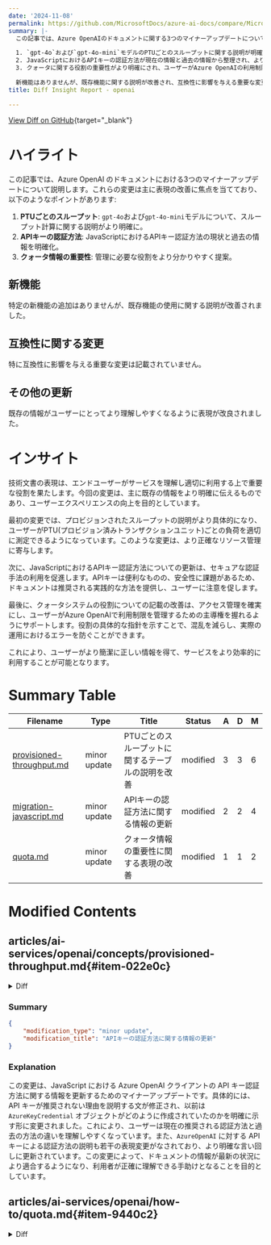 ```yaml
---
date: '2024-11-08'
permalink: https://github.com/MicrosoftDocs/azure-ai-docs/compare/MicrosoftDocs:8be6320...MicrosoftDocs:6e04dd6
summary: |-
  この記事では、Azure OpenAIのドキュメントに関する3つのマイナーアップデートについて簡単に説明します。これらの変更は主に表現の改善を目的としており、具体的には次のポイントが含まれています。

  1. `gpt-4o`および`gpt-4o-mini`モデルのPTUごとのスループットに関する説明が明確にされました。
  2. JavaScriptにおけるAPIキーの認証方法が現在の情報と過去の情報から整理され、より理解しやすくなりました。
  3. クォータに関する役割の重要性がより明確にされ、ユーザーがAzure OpenAIの利用制限を適切に管理できるよう支援されています。

  新機能はありませんが、既存機能に関する説明が改善され、互換性に影響を与える重要な変更もありません。全体として、ユーザーがサービスを理解しやすくするための表現の見直しが行われており、エンドユーザーの体験向上を目指しています。
title: Diff Insight Report - openai

---
```


[View Diff on GitHub](https://github.com/MicrosoftDocs/azure-ai-docs/compare/MicrosoftDocs:8be6320...MicrosoftDocs:6e04dd6){target="_blank"}

# ハイライト

この記事では、Azure OpenAI のドキュメントにおける3つのマイナーアップデートについて説明します。これらの変更は主に表現の改善に焦点を当てており、以下のようなポイントがあります:

1. **PTUごとのスループット**: `gpt-4o`および`gpt-4o-mini`モデルについて、スループット計算に関する説明がより明確に。
2. **APIキーの認証方法**: JavaScriptにおけるAPIキー認証方法の現状と過去の情報を明確化。
3. **クォータ情報の重要性**: 管理に必要な役割をより分かりやすく提案。

## 新機能

特定の新機能の追加はありませんが、既存機能の使用に関する説明が改善されました。

## 互換性に関する変更

特に互換性に影響を与える重要な変更は記載されていません。

## その他の更新

既存の情報がユーザーにとってより理解しやすくなるように表現が改良されました。

# インサイト

技術文書の表現は、エンドユーザーがサービスを理解し適切に利用する上で重要な役割を果たします。今回の変更は、主に既存の情報をより明確に伝えるものであり、ユーザーエクスペリエンスの向上を目的としています。

最初の変更では、プロビジョンされたスループットの説明がより具体的になり、ユーザーがPTU(プロビジョン済みトランザクションユニット)ごとの負荷を適切に測定できるようになっています。このような変更は、より正確なリソース管理に寄与します。

次に、JavaScriptにおけるAPIキー認証方法についての更新は、セキュアな認証手法の利用を促進します。APIキーは便利なものの、安全性に課題があるため、ドキュメントは推奨される実践的な方法を提供し、ユーザーに注意を促します。

最後に、クォータシステムの役割についての記載の改善は、アクセス管理を確実にし、ユーザーがAzure OpenAIで利用制限を管理するための主導権を握れるようにサポートします。役割の具体的な指針を示すことで、混乱を減らし、実際の運用におけるエラーを防ぐことができます。

これにより、ユーザーがより簡潔に正しい情報を得て、サービスをより効率的に利用することが可能となります。

# Summary Table
|  Filename  | Type |    Title    | Status | A  | D  | M  |
|------------|------|-------------|--------|----|----|----|
| [provisioned-throughput.md](#item-022e0c) | minor update | PTUごとのスループットに関するテーブルの説明を改善 | modified | 3 | 3 | 6 | 
| [migration-javascript.md](#item-19dac7) | minor update | APIキーの認証方法に関する情報の更新 | modified | 2 | 2 | 4 | 
| [quota.md](#item-9440c2) | minor update | クォータ情報の重要性に関する表現の改善 | modified | 1 | 1 | 2 | 


# Modified Contents
## articles/ai-services/openai/concepts/provisioned-throughput.md{#item-022e0c}

<details>
<summary>Diff</summary>
````diff
@@ -41,13 +41,13 @@ An Azure OpenAI Deployment is a unit of management for a specific OpenAI Model.
 ## How much throughput per PTU you get for each model
 The amount of throughput (tokens per minute or TPM) a deployment gets per PTU is a function of the input and output tokens in the minute. Generating output tokens requires more processing than input tokens and so the more output tokens generated the lower your overall TPM. The service dynamically balances the input & output costs, so users do not have to set specific input and output limits. This approach means your deployment is resilient to fluctuations in the workload shape. 
 
-To help with simplifying the sizing effort, the following table outlines the TPM per PTU for the `gpt-4o` and `gpt-4o-mini` models. The table also shows Service Level Agreement (SLA) Latency Target Values per model.  For more information about the SLA for Azure OpenAI Service, see the [Service Level Agreements (SLA) for Online Services page].(https://www.microsoft.com/licensing/docs/view/Service-Level-Agreements-SLA-for-Online-Services?lang=1)
+To help with simplifying the sizing effort, the following table outlines the TPM per PTU for the `gpt-4o` and `gpt-4o-mini` models which represent the max all the traffic is either input or output. The table also shows Service Level Agreement (SLA) Latency Target Values per model.  For more information about the SLA for Azure OpenAI Service, see the [Service Level Agreements (SLA) for Online Services page].(https://www.microsoft.com/licensing/docs/view/Service-Level-Agreements-SLA-for-Online-Services?lang=1)
 
 |     | **gpt-4o**, **2024-05-13**   & **gpt-4o**, **2024-08-06**   | **gpt-4o-mini**, **2024-07-18**   |
 | --- | --- | --- |
 | Deployable Increments | 50 | 25|
-| Input TPM per PTU | 2,500 | 37,000  |
-| Output TPM per PTU| 833|12,333|
+|Max Input TPM per PTU | 2,500 | 37,000  |
+|Max Output TPM per PTU| 833|12,333|
 | Latency Target Value |25 Tokens Per Second* |33 Tokens Per Second*|
 
 For a full list see the [AOAI Studio calculator](https://oai.azure.com/portal/calculator).
````
</details>

### Summary

```json
{
    "modification_type": "minor update",
    "modification_title": "PTUごとのスループットに関するテーブルの説明を改善"
}
```

### Explanation
この変更は、Azure OpenAI デプロイメントのスループットについての説明を明確にするためのマイナーアップデートです。具体的には、`gpt-4o`および`gpt-4o-mini`モデルに関するテーブルの表現が改善されました。元のテキストでは「入力および出力トークンが含まれる」という表現が使用されていましたが、新しい表現では「すべてのトラフィックが入力または出力であることを示す最大値」という形に変更され、情報が明確になっています。この変更は、ユーザーがスループットの設定を簡単に理解できるようにするためのものであり、またサービスの遅延ターゲット値とSLA リンクが引き続き提供されています。このようにして、ユーザーはAzure OpenAIサービスの能力をより適切に評価することができます。

## articles/ai-services/openai/how-to/migration-javascript.md{#item-19dac7}

<details>
<summary>Diff</summary>
````diff
@@ -43,14 +43,14 @@ const azureADTokenProvider = getBearerTokenProvider(credential, scope);
 
 ### (Highly Discouraged) API Key
 
-API keys are not recommended for production use because they are less secure than other authentication methods. However, if you are using an API key to authenticate `OpenAIClient` or `AssistantsClient`, an `AzureKeyCredential` object must be created as follows:
+API keys are not recommended for production use because they are less secure than other authentication methods. Previously, `AzureKeyCredential` objects were created as follows to authenticate `OpenAIClient` or `AssistantsClient`:
 
 ```typescript
 import { AzureKeyCredential } from "@azure/openai";
 const apiKey = new AzureKeyCredential("your API key");
 ```
 
-Authenticating `AzureOpenAI` with an API key involves setting the `AZURE_OPENAI_API_KEY` environment variable or setting the `apiKey` string property in the options object when creating the `AzureOpenAI` client.
+On the other hand, `AzureOpenAI` can be authenticated with an API key by setting the `AZURE_OPENAI_API_KEY` environment variable or by setting the `apiKey` string property in the options object when creating the `AzureOpenAI` client.
 
 [!INCLUDE [Azure key vault](~/reusable-content/ce-skilling/azure/includes/ai-services/security/azure-key-vault.md)]
 
````
</details>

### Summary

```json
{
    "modification_type": "minor update",
    "modification_title": "APIキーの認証方法に関する情報の更新"
}
```

### Explanation
この変更は、JavaScript における Azure OpenAI クライアントの API キー認証方法に関する情報を更新するためのマイナーアップデートです。具体的には、API キーが推奨されない理由を説明する文が修正され、以前は `AzureKeyCredential` オブジェクトがどのように作成されていたのかを明確に示す形に変更されました。これにより、ユーザーは現在の推奨される認証方法と過去の方法の違いを理解しやすくなっています。また、`AzureOpenAI` に対する API キーによる認証方法の説明も若干の表現変更がなされており、より明確な言い回しに更新されています。この変更によって、ドキュメントの情報が最新の状況により適合するようになり、利用者が正確に理解できる手助けとなることを目的としています。

## articles/ai-services/openai/how-to/quota.md{#item-9440c2}

<details>
<summary>Diff</summary>
````diff
@@ -18,7 +18,7 @@ Quota provides the flexibility to actively manage the allocation of rate limits
 ## Prerequisites
 
 > [!IMPORTANT]
-> Viewing quota and deploying models requires the **Cognitive Services Usages Reader** role. This role provides the minimal access necessary to view quota usage across an Azure subscription. To learn more about this role and the other roles you will need to access Azure OpenAI, consult our [Azure role-based access (Azure RBAC) guide](./role-based-access-control.md).
+> For any task that requires viewing available quota we recommend using the **Cognitive Services Usages Reader** role. This role provides the minimal access necessary to view quota usage across an Azure subscription. To learn more about this role and the other roles you will need to access Azure OpenAI, consult our [Azure role-based access (Azure RBAC) guide](./role-based-access-control.md). 
 >
 > This role can be found in the Azure portal under **Subscriptions** > **Access control (IAM)** > **Add role assignment** > search for **Cognitive Services Usages Reader**.This role **must be applied at the subscription level**, it does not exist at the resource level.
 >
````
</details>

### Summary

```json
{
    "modification_type": "minor update",
    "modification_title": "クォータ情報の重要性に関する表現の改善"
}
```

### Explanation
この変更は、Azure OpenAIのクォータに関するセクションの重要な情報をわかりやすくするためのマイナーアップデートです。具体的には、「クォータを表示するための役割」として以前の表現を修正し、「利用可能なクォータを表示する必要があるタスクには、**Cognitive Services Usages Reader** ロールを使用することを推奨します」と明確に指示する形に更新されました。この更新により、クォータの管理に必要な役割の認識が向上し、ユーザーが必要な役割を正確に把握しやすくなります。また、ロールの設定方法に関する説明は変更されていませんが、より明確なコンテキストが追加されており、情報全体の理解を助ける構成となっています。これにより、Azure OpenAI に対するアクセス管理が一層容易になります。


